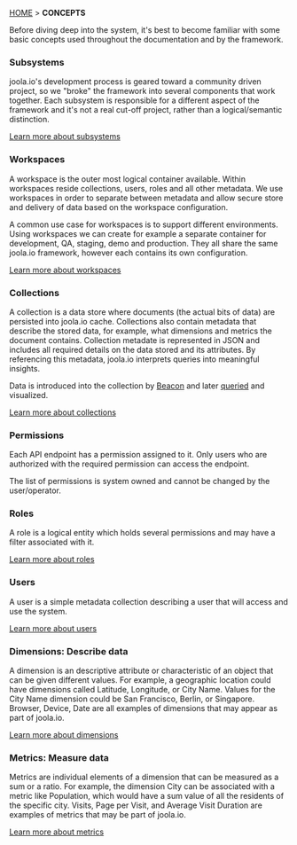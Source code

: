 [HOME](Home) > **CONCEPTS**

Before diving deep into the system, it's best to become familiar with some basic concepts used throughout the documentation and by the framework.

### Subsystems
joola.io's development process is geared toward a community driven project, so we "broke" the framework into several components that work together.
Each subsystem is responsible for a different aspect of the framework and it's not a real cut-off project, rather than a logical/semantic distinction.

[Learn more about subsystems](architecture)

### Workspaces
A workspace is the outer most logical container available. Within workspaces reside collections, users, roles and all other metadata.
We use workspaces in order to separate between metadata and allow secure store and delivery of data based on the workspace configuration.

A common use case for workspaces is to support different environments. Using workspaces we can create for example a separate container for development, QA, staging, demo and production.
 They all share the same joola.io framework, however each contains its own configuration.

[Learn more about workspaces](workspaces)

### Collections
A collection is a data store where documents (the actual bits of data) are persisted into joola.io cache. Collections also contain metadata that
describe the stored data, for example, what dimensions and metrics the document contains.
Collection metadate is represented in JSON and includes all required details on the data stored and its attributes. By referencing this metadata, joola.io interprets
 queries into meaningful insights.

Data is introduced into the collection by [Beacon](the-beacon-subsystem) and later [queried](the-query-subsystem) and visualized.

[Learn more about collections](collections)

### Permissions
Each API endpoint has a permission assigned to it. Only users who are authorized with the required permission can access the endpoint.

The list of permissions is system owned and cannot be changed by the user/operator.

### Roles
A role is a logical entity which holds several permissions and may have a filter associated with it.

[Learn more about roles](roles)

### Users
A user is a simple metadata collection describing a user that will access and use the system.

[Learn more about users](users)

### Dimensions: Describe data
A dimension is an descriptive attribute or characteristic of an object that can be given different values.
For example, a geographic location could have dimensions called Latitude, Longitude, or City Name.
Values for the City Name dimension could be San Francisco, Berlin, or Singapore.
Browser, Device, Date are all examples of dimensions that may appear as part of joola.io.

[Learn more about dimensions](dimensions)

### Metrics: Measure data
Metrics are individual elements of a dimension that can be measured as a sum or a ratio.
For example, the dimension City can be associated with a metric like Population, which would have a sum value of all the residents of the specific city.
Visits, Page per Visit, and Average Visit Duration are examples of metrics that may be part of joola.io.

[Learn more about metrics](metrics)